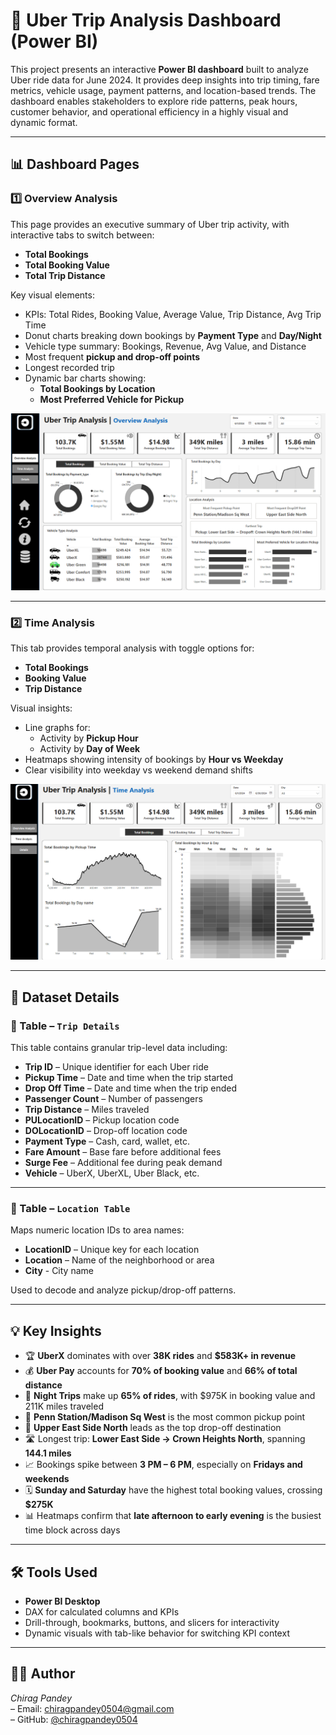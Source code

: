 # 🚖 Uber Trip Analysis Dashboard (Power BI)

This project presents an interactive **Power BI dashboard** built to analyze Uber ride data for June 2024. It provides deep insights into trip timing, fare metrics, vehicle usage, payment patterns, and location-based trends. The dashboard enables stakeholders to explore ride patterns, peak hours, customer behavior, and operational efficiency in a highly visual and dynamic format.

---

## 📊 Dashboard Pages

### 1️⃣ Overview Analysis

This page provides an executive summary of Uber trip activity, with interactive tabs to switch between:

- **Total Bookings**
- **Total Booking Value**
- **Total Trip Distance**

Key visual elements:

- KPIs: Total Rides, Booking Value, Average Value, Trip Distance, Avg Trip Time
- Donut charts breaking down bookings by **Payment Type** and **Day/Night**
- Vehicle type summary: Bookings, Revenue, Avg Value, and Distance
- Most frequent **pickup and drop-off points**
- Longest recorded trip
- Dynamic bar charts showing:
  - **Total Bookings by Location**
  - **Most Preferred Vehicle for Pickup**





![Overview](images/overview.png)

---

### 2️⃣ Time Analysis

This tab provides temporal analysis with toggle options for:

- **Total Bookings**
- **Booking Value**
- **Trip Distance**

Visual insights:

- Line graphs for:
  - Activity by **Pickup Hour**
  - Activity by **Day of Week**
- Heatmaps showing intensity of bookings by **Hour vs Weekday**
- Clear visibility into weekday vs weekend demand shifts





![Time Analysis](images/Time_Analysis.png)

---

## 📁 Dataset Details

### 📌 Table – `Trip Details`

This table contains granular trip-level data including:

- **Trip ID** – Unique identifier for each Uber ride  
- **Pickup Time** – Date and time when the trip started  
- **Drop Off Time** – Date and time when the trip ended  
- **Passenger Count** – Number of passengers  
- **Trip Distance** – Miles traveled  
- **PULocationID** – Pickup location code  
- **DOLocationID** – Drop-off location code  
- **Payment Type** – Cash, card, wallet, etc.  
- **Fare Amount** – Base fare before additional fees  
- **Surge Fee** – Additional fee during peak demand  
- **Vehicle** – UberX, UberXL, Uber Black, etc.

---

### 📌 Table – `Location Table`

Maps numeric location IDs to area names:

- **LocationID** – Unique key for each location  
- **Location** – Name of the neighborhood or area  
- **City** - City name

Used to decode and analyze pickup/drop-off patterns.

---

## 💡 Key Insights

- 🏆 **UberX** dominates with over **38K rides** and **$583K+ in revenue**
- 💰 **Uber Pay** accounts for **70% of booking value** and **66% of total distance**
- 🌙 **Night Trips** make up **65% of rides**, with $975K in booking value and 211K miles traveled
- 📍 **Penn Station/Madison Sq West** is the most common pickup point  
- 🧭 **Upper East Side North** leads as the top drop-off destination
- 🛣️ Longest trip: **Lower East Side → Crown Heights North**, spanning **144.1 miles**
- 📈 Bookings spike between **3 PM – 6 PM**, especially on **Fridays and weekends**
- 🗓️ **Sunday and Saturday** have the highest total booking values, crossing **$275K**
- 📊 Heatmaps confirm that **late afternoon to early evening** is the busiest time block across days

---

## 🛠 Tools Used

- **Power BI Desktop**
- DAX for calculated columns and KPIs
- Drill-through, bookmarks, buttons, and slicers for interactivity
- Dynamic visuals with tab-like behavior for switching KPI context

---

## 👨‍💻 Author

_Chirag Pandey_  
– Email: chiragpandey0504@gmail.com  
– GitHub: [@chiragpandey0504](https://github.com/chiragpandey0504)
